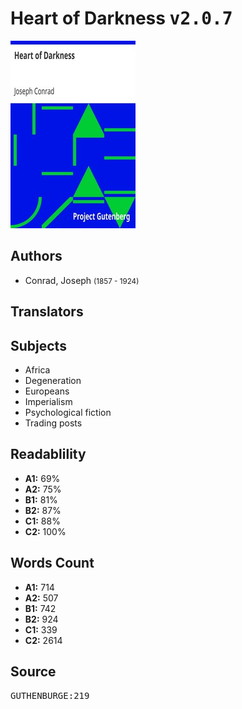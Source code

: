 # Heart of Darkness <kbd>v2.0.7</kbd>

![](./cover.medium.jpg "")

## Authors


 - Conrad, Joseph <small>(1857 - 1924)</small>

## Translators



## Subjects


 - Africa
 - Degeneration
 - Europeans
 - Imperialism
 - Psychological fiction
 - Trading posts

## Readablility


 - **A1:** 69%
 - **A2:** 75%
 - **B1:** 81%
 - **B2:** 87%
 - **C1:** 88%
 - **C2:** 100%

## Words Count


 - **A1:** 714
 - **A2:** 507
 - **B1:** 742
 - **B2:** 924
 - **C1:** 339
 - **C2:** 2614

## Source


<kbd>GUTHENBURGE:219</kbd>
